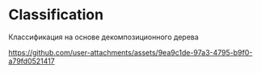 # Classification
 Классификация на основе декомпозиционного дерева


https://github.com/user-attachments/assets/9ea9c1de-97a3-4795-b9f0-a79fd0521417

